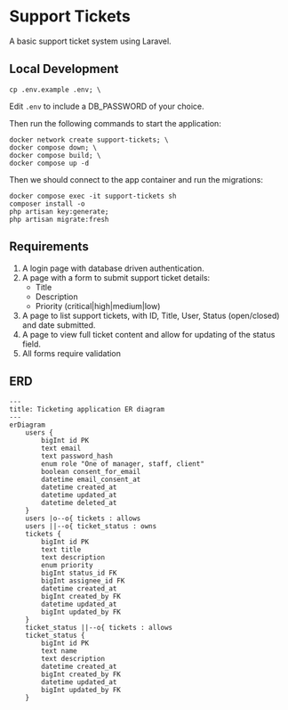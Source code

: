 # Support Tickets

A basic support ticket system using Laravel.

## Local Development

```shell
cp .env.example .env; \
```

Edit `.env` to include a DB_PASSWORD of your choice.

Then run the following commands to start the application:

```shell
docker network create support-tickets; \
docker compose down; \
docker compose build; \
docker compose up -d
```

Then we should connect to the app container and run the migrations:

```shell
docker compose exec -it support-tickets sh
composer install -o
php artisan key:generate;
php artisan migrate:fresh
```

## Requirements

1. A login page with database driven authentication.
2. A page with a form to submit support ticket details:
   - Title
   - Description
   - Priority (critical|high|medium|low)
3. A page to list support tickets, with ID, Title, User, Status (open/closed) and date submitted.
4. A page to view full ticket content and allow for updating of the status field.
5. All forms require validation

## ERD

```mermaid
---
title: Ticketing application ER diagram
---
erDiagram
    users {
        bigInt id PK
        text email
        text password_hash
        enum role "One of manager, staff, client"
        boolean consent_for_email
        datetime email_consent_at
        datetime created_at
        datetime updated_at
        datetime deleted_at
    }
    users |o--o{ tickets : allows
    users ||--o{ ticket_status : owns
    tickets {
        bigInt id PK
        text title
        text description
        enum priority
        bigInt status_id FK
        bigInt assignee_id FK
        datetime created_at
        bigInt created_by FK
        datetime updated_at
        bigInt updated_by FK
    }
    ticket_status ||--o{ tickets : allows
    ticket_status {
        bigInt id PK
        text name
        text description
        datetime created_at
        bigInt created_by FK
        datetime updated_at
        bigInt updated_by FK
    }
```

